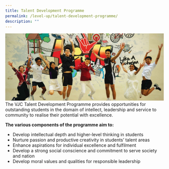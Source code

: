 ```yaml
---
title: Talent Development Programme
permalink: /level-up/talent-development-programme/
description: ""
---
```

![](/images/Sub%20Page%20Banners%202023/Talent%20Development%20Programme.jpg)
The VJC Talent Development Programme provides opportunities for outstanding students in the domain of intellect, leadership and service to community to realise their potential with excellence.

**The various components of the programme aim to:** 

*   Develop intellectual depth and higher-level thinking in students
*   Nurture passion and productive creativity in students’ talent areas
*   Enhance aspirations for individual excellence and fulfilment
*   Develop a strong social conscience and commitment to serve society and nation
*   Develop moral values and qualities for responsible leadership